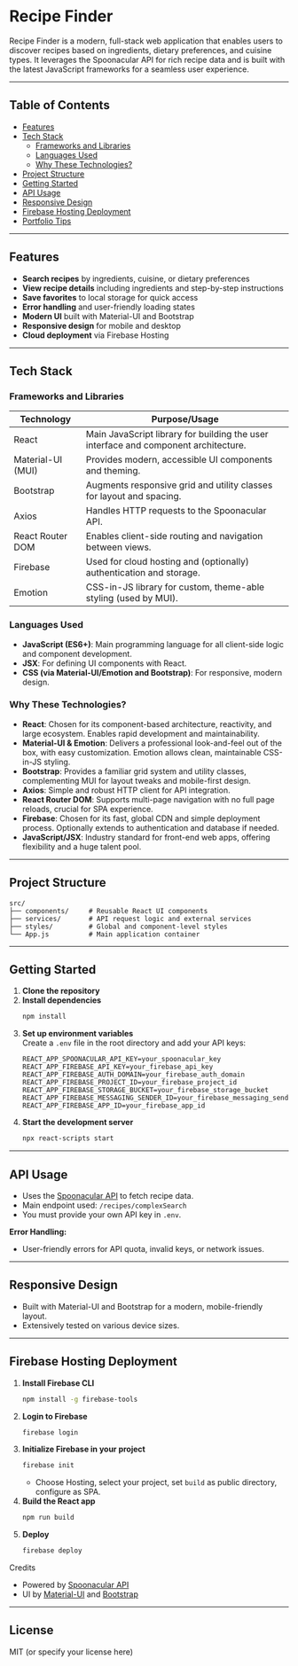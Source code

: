 # Recipe Finder

Recipe Finder is a modern, full-stack web application that enables users to discover recipes based on ingredients, dietary preferences, and cuisine types. It leverages the Spoonacular API for rich recipe data and is built with the latest JavaScript frameworks for a seamless user experience.

---

## Table of Contents

- [Features](#features)
- [Tech Stack](#tech-stack)
  - [Frameworks and Libraries](#frameworks-and-libraries)
  - [Languages Used](#languages-used)
  - [Why These Technologies?](#why-these-technologies)
- [Project Structure](#project-structure)
- [Getting Started](#getting-started)
- [API Usage](#api-usage)
- [Responsive Design](#responsive-design)
- [Firebase Hosting Deployment](#firebase-hosting-deployment)
- [Portfolio Tips](#portfolio-tips)

---

## Features

- **Search recipes** by ingredients, cuisine, or dietary preferences
- **View recipe details** including ingredients and step-by-step instructions
- **Save favorites** to local storage for quick access
- **Error handling** and user-friendly loading states
- **Modern UI** built with Material-UI and Bootstrap
- **Responsive design** for mobile and desktop
- **Cloud deployment** via Firebase Hosting

---

## Tech Stack

### Frameworks and Libraries

| Technology         | Purpose/Usage                                                                                   |
|--------------------|------------------------------------------------------------------------------------------------|
| React              | Main JavaScript library for building the user interface and component architecture.             |
| Material-UI (MUI)  | Provides modern, accessible UI components and theming.                                         |
| Bootstrap          | Augments responsive grid and utility classes for layout and spacing.                           |
| Axios              | Handles HTTP requests to the Spoonacular API.                                                  |
| React Router DOM   | Enables client-side routing and navigation between views.                                      |
| Firebase           | Used for cloud hosting and (optionally) authentication and storage.                            |
| Emotion            | CSS-in-JS library for custom, theme-able styling (used by MUI).                                |

### Languages Used

- **JavaScript (ES6+)**: Main programming language for all client-side logic and component development.
- **JSX**: For defining UI components with React.
- **CSS (via Material-UI/Emotion and Bootstrap)**: For responsive, modern design.

### Why These Technologies?

- **React**: Chosen for its component-based architecture, reactivity, and large ecosystem. Enables rapid development and maintainability.
- **Material-UI & Emotion**: Delivers a professional look-and-feel out of the box, with easy customization. Emotion allows clean, maintainable CSS-in-JS styling.
- **Bootstrap**: Provides a familiar grid system and utility classes, complementing MUI for layout tweaks and mobile-first design.
- **Axios**: Simple and robust HTTP client for API integration.
- **React Router DOM**: Supports multi-page navigation with no full page reloads, crucial for SPA experience.
- **Firebase**: Chosen for its fast, global CDN and simple deployment process. Optionally extends to authentication and database if needed.
- **JavaScript/JSX**: Industry standard for front-end web apps, offering flexibility and a huge talent pool.

---

## Project Structure

```
src/
├── components/     # Reusable React UI components
├── services/       # API request logic and external services
├── styles/         # Global and component-level styles
└── App.js          # Main application container
```

---

## Getting Started

1. **Clone the repository**
2. **Install dependencies**
   ```bash
   npm install
   ```
3. **Set up environment variables**  
   Create a `.env` file in the root directory and add your API keys:
   ```
   REACT_APP_SPOONACULAR_API_KEY=your_spoonacular_key
   REACT_APP_FIREBASE_API_KEY=your_firebase_api_key
   REACT_APP_FIREBASE_AUTH_DOMAIN=your_firebase_auth_domain
   REACT_APP_FIREBASE_PROJECT_ID=your_firebase_project_id
   REACT_APP_FIREBASE_STORAGE_BUCKET=your_firebase_storage_bucket
   REACT_APP_FIREBASE_MESSAGING_SENDER_ID=your_firebase_messaging_sender_id
   REACT_APP_FIREBASE_APP_ID=your_firebase_app_id
   ```
4. **Start the development server**
   ```bash
   npx react-scripts start
   ```

---

## API Usage

- Uses the [Spoonacular API](https://spoonacular.com/food-api) to fetch recipe data.
- Main endpoint used: `/recipes/complexSearch`
- You must provide your own API key in `.env`.

**Error Handling:**  
- User-friendly errors for API quota, invalid keys, or network issues.

---

## Responsive Design

- Built with Material-UI and Bootstrap for a modern, mobile-friendly layout.
- Extensively tested on various device sizes.

---

## Firebase Hosting Deployment

1. **Install Firebase CLI**
   ```bash
   npm install -g firebase-tools
   ```
2. **Login to Firebase**
   ```bash
   firebase login
   ```
3. **Initialize Firebase in your project**
   ```bash
   firebase init
   ```
   - Choose Hosting, select your project, set `build` as public directory, configure as SPA.
4. **Build the React app**
   ```bash
   npm run build
   ```
5. **Deploy**
   ```bash
   firebase deploy
   ```
  Credits

- Powered by [Spoonacular API](https://spoonacular.com/food-api)
- UI by [Material-UI](https://mui.com/) and [Bootstrap](https://getbootstrap.com/)

---

## License

MIT (or specify your license here)

